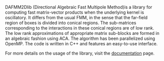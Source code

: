 DAFMM2Dlib (Directional Algebraic Fast Multipole Method)is a library for computing fast matrix-vector products when the underlying kernel is oscillatory. It differs from the usual FMM, in the sense that the far-field region of boxes is divided into conical regions. The sub-matrices corresponding to the interactions in these conical regions are of low rank. The low rank approximations of appropriate matrix sub-blocks are formed in an algebraic fashion using ACA. The algorithm has been parallelized using OpenMP. The code is written in C++ and features an easy-to-use interface.

For more details on the usage of the library, visit the [documentation](http://afmm2d.rtfd.io) page.
